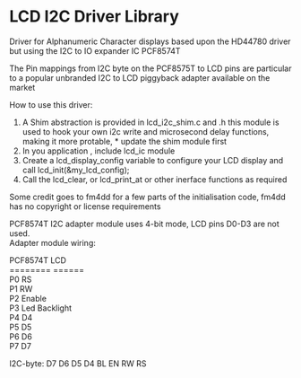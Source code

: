 # LCD I2C Driver Library

Driver for Alphanumeric Character displays based upon the HD44780 driver but using the I2C to IO expander IC PCF8574T

The Pin mappings from I2C byte on the PCF8575T to LCD pins are particular to a popular unbranded I2C to LCD piggyback adapter available on the market
 
How to use this driver:  
1. A Shim abstraction is provided in lcd_i2c_shim.c and .h this module is used to hook your own i2c write and microsecond delay functions, making it more protable,  *  update the shim module first
2. In you application , include lcd_ic module
3. Create a lcd_display_config variable to configure your LCD display and call lcd_init(&my_lcd_config);
4. Call the lcd_clear, or lcd_print_at or other inerface functions as required

Some credit goes to fm4dd for a few parts of the initialisation code, fm4dd has no copyright or license requirements

PCF8574T I2C adapter module uses 4-bit mode, LCD pins D0-D3 are not used.    
Adapter module wiring:                                                 
                                                                         
  PCF8574T     LCD                                                       
  ========     ======                                                    
     P0        RS                                                        
     P1        RW                                                        
     P2        Enable                                                    
     P3        Led Backlight                                             
     P4        D4                                                        
     P5        D5                                                        
     P6        D6                                                        
     P7        D7                                                        
                                                                         
 I2C-byte: D7 D6 D5 D4 BL EN RW RS                                       
